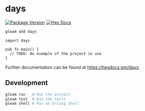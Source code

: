 # days

[![Package Version](https://img.shields.io/hexpm/v/days)](https://hex.pm/packages/days)
[![Hex Docs](https://img.shields.io/badge/hex-docs-ffaff3)](https://hexdocs.pm/days/)

```sh
gleam add days
```
```gleam
import days

pub fn main() {
  // TODO: An example of the project in use
}
```

Further documentation can be found at <https://hexdocs.pm/days>.

## Development

```sh
gleam run   # Run the project
gleam test  # Run the tests
gleam shell # Run an Erlang shell
```
